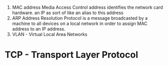 1. MAC address
   Media Access Control address identifies the network card hardware.
   an IP as sort of like an alias to this address
2. ARP
   Address Resolution Protocol is a message broadcasted by a machine to all devices on a local network in order to assign MAC address to an IP address.
3. VLAN - Virtual Local Area Networks


# TCP - Transport Layer Protocol
